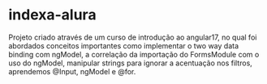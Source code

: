 # indexa-alura
Projeto criado através de um curso de introdução ao angular17, no qual foi abordados conceitos importantes como implementar o two way data binding com ngModel, a correlação da importação do FormsModule com o uso do ngModel, manipular strings para ignorar a acentuação nos filtros, aprendemos @Input, ngModel e @for.

